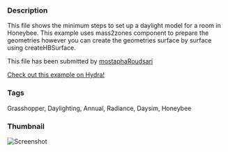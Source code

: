 ### Description 
This file shows the minimum steps to set up a daylight model for a room in Honeybee. This example uses mass2zones component to prepare the geometries however you can create the geometries surface by surface using createHBSurface.

This file has been submitted by [mostaphaRoudsari](https://github.com/mostaphaRoudsari)

[Check out this example on Hydra!](http://hydrashare.github.io/hydra/viewer?owner=mostaphaRoudsari&fork=hydra_1&id=Honeybee_Annual_Daylight_Simulation_Example)
### Tags 
Grasshopper, Daylighting, Annual, Radiance, Daysim, Honeybee
### Thumbnail 
![Screenshot](https://raw.githubusercontent.com/mostaphaRoudsari/hydra/master/Honeybee_Annual_Daylight_Simulation_Example/thumbnail.png)
